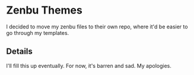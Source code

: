# Zenbu Themes

I decided to move my zenbu files to their own repo, where it'd be easier to go through my templates.

## Details

I'll fill this up eventually. For now, it's barren and sad. My apologies.
